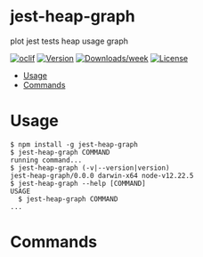 jest-heap-graph
===============

plot jest tests heap usage graph

[![oclif](https://img.shields.io/badge/cli-oclif-brightgreen.svg)](https://oclif.io)
[![Version](https://img.shields.io/npm/v/jest-heap-graph.svg)](https://npmjs.org/package/jest-heap-graph)
[![Downloads/week](https://img.shields.io/npm/dw/jest-heap-graph.svg)](https://npmjs.org/package/jest-heap-graph)
[![License](https://img.shields.io/npm/l/jest-heap-graph.svg)](https://github.com/chauchakching/jest-heap-graph/blob/master/package.json)

<!-- toc -->
* [Usage](#usage)
* [Commands](#commands)
<!-- tocstop -->
# Usage
<!-- usage -->
```sh-session
$ npm install -g jest-heap-graph
$ jest-heap-graph COMMAND
running command...
$ jest-heap-graph (-v|--version|version)
jest-heap-graph/0.0.0 darwin-x64 node-v12.22.5
$ jest-heap-graph --help [COMMAND]
USAGE
  $ jest-heap-graph COMMAND
...
```
<!-- usagestop -->
# Commands
<!-- commands -->

<!-- commandsstop -->
